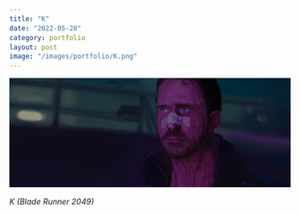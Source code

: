 ```yaml
---
title: "K"
date: "2022-05-28"
category: portfolio
layout: post
image: "/images/portfolio/K.png"
---
```

<p align="center">
<span class="image fit"><img src='/images/portfolio/K.png' alt="K"/></span>
</p>

*K (Blade Runner 2049)*
